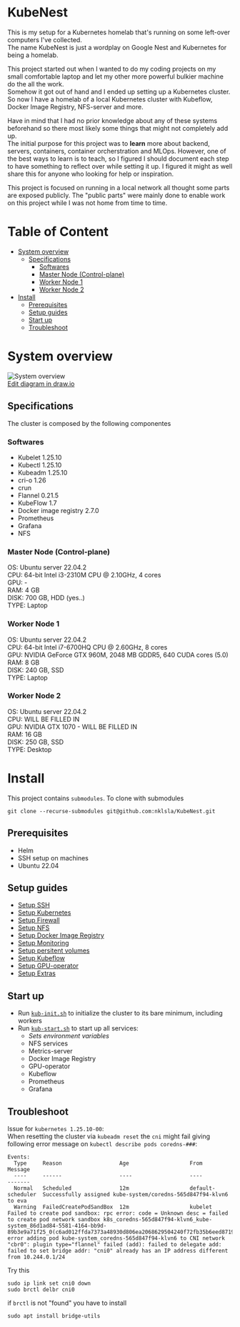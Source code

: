 # KubeNest
This is my setup for a Kubernetes homelab that's running on some left-over computers I've collected.<br>The name KubeNest is just a wordplay on Google Nest and Kubernetes for being a homelab.

This project started out when I wanted to do my coding projects on my small comfortable laptop and let my other more powerful bulkier machine do the all the work. <br>
Somehow it got out of hand and I ended up setting up a Kubernetes cluster. So now I have a homelab of a local Kubernetes cluster with Kubeflow, Docker Image Registry, NFS-server and more. 

Have in mind that I had no prior knowledge about any of these systems beforehand so there most likely some things that might not completely add up. \
The initial purpose for this project was to __learn__ more about backend, servers, containers, container orcherstration and MLOps. However, one of the best ways to learn is to teach, so I figured I should document each step to have something to reflect over while setting it up. I figured it might as well share this for anyone who looking for help or inspiration.

This project is focused on running in a local network all thought some parts are exposed publicly. The "public parts" were mainly done to enable work on this project while I was not home from time to time.

# Table of Content
<!--toc-->

- [System overview](#system-overview)
  * [Specifications](#specifications)
    + [Softwares](#softwares)
    + [Master Node (Control-plane)](#master-node-control-plane)
    + [Worker Node 1](#worker-node-1)
    + [Worker Node 2](#worker-node-2)
- [Install](#install)
  * [Prerequisites](#prerequisites)
  * [Setup guides](#setup-guides)
  * [Start up](#start-up)
  * [Troubleshoot](#troubleshoot)


# System overview

![System overview](diagrams/System-diagram.drawio.svg)
<br>
<a href="https://app.diagrams.net/#Hnklsla%2Fk8s-cluster%2Fmain%2Fdiagrams%2FSystem-diagram.drawio.svg" target="_blank" rel="noopener noreferrer">Edit diagram in draw.io</a>
## Specifications
The cluster is composed by the following componentes

### Softwares
- Kubelet 1.25.10
- Kubectl 1.25.10
- Kubeadm 1.25.10
- cri-o 1.26
- crun
- Flannel 0.21.5
- KubeFlow 1.7
- Docker image registry 2.7.0
- Prometheus
- Grafana
- NFS

### Master Node (Control-plane)
OS: Ubuntu server 22.04.2\
CPU: 64-bit Intel i3-2310M CPU @ 2.10GHz, 4 cores \
GPU: - \
RAM: 4 GB \
DISK: 700 GB, HDD (yes..)\
TYPE: Laptop


### Worker Node 1
OS: Ubuntu server 22.04.2 \
CPU: 64-bit Intel i7-6700HQ CPU @ 2.60GHz, 8 cores \
GPU: NVIDIA GeForce GTX 960M, 2048 MB GDDR5, 640 CUDA cores (5.0) \
RAM: 8 GB \
DISK: 240 GB, SSD \
TYPE: Laptop

### Worker Node 2
OS: Ubuntu server 22.04.2 \
CPU: WILL BE FILLED IN\
GPU: NVIDIA GTX 1070 - WILL BE FILLED IN\
RAM: 16 GB \
DISK: 250 GB, SSD\
TYPE: Desktop

<!-- ### Worker Node 2  -->
<!-- OS: Ubuntu desktop 22.04.2 \ -->
<!-- CPU: 64-bit Intel i7-10850H CPU @ 2.70GHz, 6 cores \ -->
<!-- GPU: NVIDIA Quadro RTX4000, 8192 MB GDDR6, 2304 CUDA cores, 288 Tensor cores, 36 RT cores \ -->
<!-- RAM: 32 GB \ -->
<!-- DISK: 250 GB, SSD -->


# Install
This project contains `submodules`. To clone with submodules 
```
git clone --recurse-submodules git@github.com:nklsla/KubeNest.git
```
## Prerequisites 
- Helm
- SSH setup on machines
- Ubuntu 22.04

## Setup guides
- [Setup SSH](setup/setup_ssh.md)
- [Setup Kubernetes](setup/setup_cluster.md)
- [Setup Firewall](setup/setup_firewall.md)
- [Setup NFS](setup/setup_nfs.md)
- [Setup Docker Image Registry](setup/setup_registry.md)
- [Setup Monitoring](setup/setup_prometheus.md)
- [Setup persitent volumes](setup/setup_persitentvolumes.md)
- [Setup Kubeflow](setup/setup_kubeflow.md)
- [Setup GPU-operator](setup/setup_gpu.md)
- [Setup Extras](setup/setup_extra.md)

## Start up
- Run [`kub-init.sh`](./kub-init.sh) to initialize the cluster to its bare minimum, including workers
- Run [`kub-start.sh`](./kub-start.sh) to start up all services:
  - _Sets environment variables_
  - NFS services
  - Metrics-server
  - Docker Image Registry
  - GPU-operator
  - Kubeflow
  - Prometheus
  - Grafana
 
## Troubleshoot
Issue for `kubernetes 1.25.10-00`: \
When resetting the cluster via `kubeadm reset` the `cni` might fail giving following error message on `kubectl describe pods coredns-###`:
```
Events:
  Type     Reason                  Age                   From               Message
  ----     ------                  ----                  ----               -------
  Normal   Scheduled               12m                   default-scheduler  Successfully assigned kube-system/coredns-565d847f94-klvn6 to eva
  Warning  FailedCreatePodSandBox  12m                   kubelet            Failed to create pod sandbox: rpc error: code = Unknown desc = failed to create pod network sandbox k8s_coredns-565d847f94-klvn6_kube-system_86d1ad84-5581-4164-bb9d-89b3e9a71f25_0(c6ad012ffda7373a48930d806ea2068629504240f72fb35b6eed87197fff194f): error adding pod kube-system_coredns-565d847f94-klvn6 to CNI network "cbr0": plugin type="flannel" failed (add): failed to delegate add: failed to set bridge addr: "cni0" already has an IP address different from 10.244.0.1/24
```
Try this
```
sudo ip link set cni0 down
sudo brctl delbr cni0  
```
if `brctl` is not "found" you have to install 
```
sudo apt install bridge-utils
```

